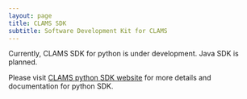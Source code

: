 ```yaml
---
layout: page
title: CLAMS SDK
subtitle: Software Development Kit for CLAMS
---
```


Currently, CLAMS SDK for python is under development. Java SDK is planned. 

Please visit [CLAMS python SDK website](https://sdk.clams.ai) for more details and documentation for python SDK.

